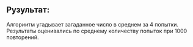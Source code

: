 ## Рузультат:
Алгориитм угадывает загаданное число в среднем за 4 попытки. Результаты оценивались по среднему количеству попыток при 1000 повторений.